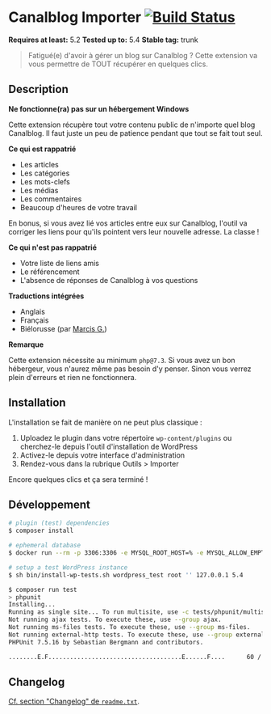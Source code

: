 # Canalblog Importer [![Build Status](https://travis-ci.com/oncletom/wp-canalblog-importer.svg?branch=master)](https://travis-ci.com/oncletom/wp-canalblog-importer)

**Requires at least:** 5.2
**Tested up to:** 5.4
**Stable tag:** trunk

> Fatigué(e) d'avoir à gérer un blog sur Canalblog ?
Cette extension va vous permettre de TOUT récupérer en quelques clics.


## Description ##

**Ne fonctionne(ra) pas sur un hébergement Windows**

Cette extension récupère tout votre contenu public de n'importe quel blog Canalblog. Il faut juste un peu de patience pendant que tout se fait tout seul.

**Ce qui est rappatrié**

 * Les articles
 * Les catégories
 * Les mots-clefs
 * Les médias
 * Les commentaires
 * Beaucoup d'heures de votre travail

En bonus, si vous avez lié vos articles entre eux sur Canalblog, l'outil
va corriger les liens pour qu'ils pointent vers leur nouvelle adresse.
La classe !

**Ce qui n'est pas rappatrié**

 * Votre liste de liens amis
 * Le référencement
 * L'absence de réponses de Canalblog à vos questions


**Traductions intégrées**

* Anglais
* Français
* Biélorusse (par [Marcis G.](http://pc.de/))

**Remarque**

Cette extension nécessite au minimum `php@7.3`. Si vous avez un bon hébergeur,
vous n'aurez même pas besoin d'y penser.
Sinon vous verrez plein d'erreurs et rien ne fonctionnera.

## Installation ##

L'installation se fait de manière on ne peut plus classique :

1. Uploadez le plugin dans votre répertoire `wp-content/plugins` ou cherchez-le depuis l'outil d'installation de WordPress
1. Activez-le depuis votre interface d'administration
1. Rendez-vous dans la rubrique Outils > Importer

Encore quelques clics et ça sera terminé !

## Développement

```bash
# plugin (test) dependencies
$ composer install

# ephemeral database
$ docker run --rm -p 3306:3306 -e MYSQL_ROOT_HOST=% -e MYSQL_ALLOW_EMPTY_PASSWORD=1 -e MYSQL_ROOT_PASSWORD='' mariadb:latest

# setup a test WordPress instance
$ sh bin/install-wp-tests.sh wordpress_test root '' 127.0.0.1 5.4
```

```bash
$ composer run test
> phpunit
Installing...
Running as single site... To run multisite, use -c tests/phpunit/multisite.xml
Not running ajax tests. To execute these, use --group ajax.
Not running ms-files tests. To execute these, use --group ms-files.
Not running external-http tests. To execute these, use --group external-http.
PHPUnit 7.5.16 by Sebastian Bergmann and contributors.

........E.F.....................................E......F....      60 / 60 (100%)
```

## Changelog ##

[Cf. section "Changelog" de `readme.txt`](readme.txt).
